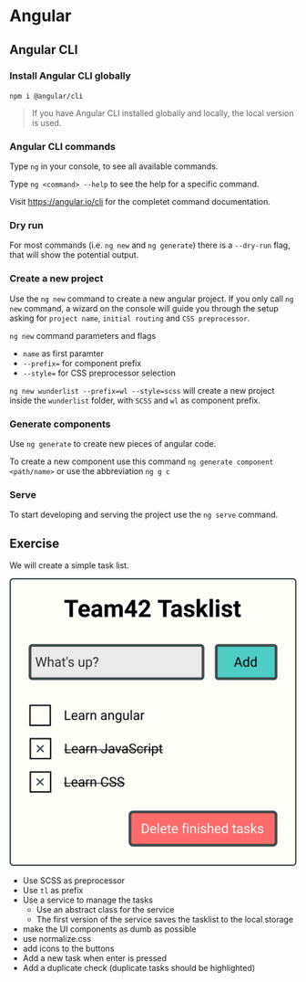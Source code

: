 # Angular

## Angular CLI

### Install Angular CLI globally

`npm i @angular/cli`

> If you have Angular CLI installed globally and locally, the local version is used.

### Angular CLI commands

Type `ng` in your console, to see all available commands.

Type `ng <command> --help` to see the help for a specific command.

Visit https://angular.io/cli for the completet command documentation.

### Dry run

For most commands (i.e. `ng new` and `ng generate`) there is a `--dry-run` flag, that will show the potential output.

### Create a new project

Use the `ng new` command to create a new angular project. If you only call `ng new` command, a wizard on the console will guide you through the setup asking for `project name`, `initial routing` and `CSS preprocessor`.

`ng new` command parameters and flags

- `name` as first paramter
- `--prefix=` for component prefix
- `--style=` for CSS preprocessor selection

`ng new wunderlist --prefix=wl --style=scss` will create a new project inside the `wunderlist` folder, with `SCSS` and `wl` as component prefix.

### Generate components

Use `ng generate` to create new pieces of angular code.

To create a new component use this command `ng generate component <path/name>` or use the abbreviation `ng g c`

### Serve

To start developing and serving the project use the `ng serve` command.

## Exercise

We will create a simple task list.

![mockup](tasklist-mockup.png)

- Use SCSS as preprocessor
- Use `tl` as prefix
- Use a service to manage the tasks
  - Use an abstract class for the service
  - The first version of the service saves the tasklist to the local storage
- make the UI components as dumb as possible
- use normalize.css
- add icons to the buttons
- Add a new task when enter is pressed
- Add a duplicate check (duplicate tasks should be highlighted)
